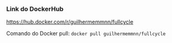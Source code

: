 ### Link do DockerHub

https://hub.docker.com/r/guilhermemmnn/fullcycle

Comando do Docker pull:
`docker pull guilhermemmnn/fullcycle`